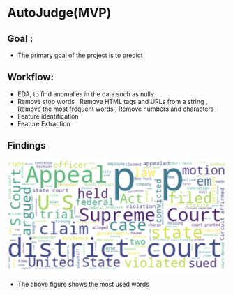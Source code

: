 # AutoJudge(MVP)
## Goal :
- The primary goal of the project is to predict 


## Workflow:

- EDA, to find anomalies in the data such as nulls
- Remove stop words , Remove HTML tags and URLs from a string , Remove the most frequent words , Remove numbers and characters
- Feature identification 
- Feature Extraction

## Findings
![Screenshot](image.png)
- The above figure shows the most used words
